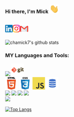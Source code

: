 ### Hi there, I'm Mick <img src="https://github.com/chamick7/chamick7/blob/main/img/Hi.gif" width="30px" />
<br>

  <a href="https://www.linkedin.com/in/sorrawat-hayeehateng-a022261b7/">
      <img align="left" alt="chamick7 | Linkedin" width="24px" src="https://github.com/chamick7/chamick7/blob/main/img/Linkedin.svg" />
   </a>
   <a href="https://www.instagram.com/cha_mick7/">
      <img align="left" alt="chamick7 | Instagram" width="24px" src="https://github.com/chamick7/chamick7/blob/main/img/Instagram.svg" />
   </a>
   <a href="mailto:sw.chal7@gmail.com">
      <img align="left" alt="chamick7 | Gmail" width="26px" src="https://github.com/chamick7/chamick7/blob/main/img/Gmail.svg" />
   </a>

<br>
<br>


![chamick7's github stats](https://github-readme-stats.vercel.app/api?username=chamick7&show_icons=true&theme=cobalt)


### MY Languages and Tools:

<code><a href = "https://code.visualstudio.com/"><img height="40" src="https://upload.wikimedia.org/wikipedia/commons/thumb/9/9a/Visual_Studio_Code_1.35_icon.svg/1200px-Visual_Studio_Code_1.35_icon.svg.png"></a></code>
<code><a href = "https://git-scm.com/"><img height="40" src="https://raw.githubusercontent.com/github/explore/80688e429a7d4ef2fca1e82350fe8e3517d3494d/topics/git/git.png"></a></code>
<br>
<code><a href = "https://developer.mozilla.org/en-US/docs/Web/Guide/HTML/HTML5"><img height="40" src="https://raw.githubusercontent.com/github/explore/80688e429a7d4ef2fca1e82350fe8e3517d3494d/topics/html/html.png"></a></code>
<code><a href = "https://developer.mozilla.org/en-US/docs/Archive/CSS3"><img height="40" src="https://raw.githubusercontent.com/github/explore/80688e429a7d4ef2fca1e82350fe8e3517d3494d/topics/css/css.png"></a></code>
<code><a href = "https://developer.mozilla.org/en-US/docs/Web/JavaScript"><img height="40" src="https://raw.githubusercontent.com/github/explore/80688e429a7d4ef2fca1e82350fe8e3517d3494d/topics/javascript/javascript.png"></a></code>
<code><a href = "https://www.w3schools.com/sql/"><img height="40" src="https://raw.githubusercontent.com/github/explore/80688e429a7d4ef2fca1e82350fe8e3517d3494d/topics/sql/sql.png"></a></code>
<br>
<code><a href = "https://reactjs.org/"><img height="40" src="https://upload.wikimedia.org/wikipedia/commons/thumb/a/a7/React-icon.svg/512px-React-icon.svg.png"></a></code>
<code><a href = "https://nodejs.org/"><img height="40" src="https://seeklogo.com/images/N/nodejs-logo-FBE122E377-seeklogo.com.png"></a></code>
<code><a href = "https://nextjs.org/"><img height="40" src="https://cdn.worldvectorlogo.com/logos/next-js.svg"></a></code>
<code><a href = "https://golang.org/"><img height="40" src="https://cdn.worldvectorlogo.com/logos/golang-gopher.svg"></a></code>
<br>
<code><a href = "https://www.digitalocean.com/"><img height="40" src="https://cdn.worldvectorlogo.com/logos/digitalocean-icon-1.svg"></a></code>

[![Top Langs](https://github-readme-stats.vercel.app/api/top-langs/?username=chamick7&layout=compact)](https://github.com/anuraghazra/github-readme-stats)

